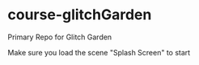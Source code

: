 # course-glitchGarden
Primary Repo for Glitch Garden

Make sure you load the scene "Splash Screen" to start
